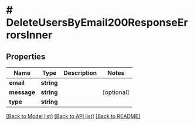 # # DeleteUsersByEmail200ResponseErrorsInner

## Properties

Name | Type | Description | Notes
------------ | ------------- | ------------- | -------------
**email** | **string** |  |
**message** | **string** |  | [optional]
**type** | **string** |  |

[[Back to Model list]](../../README.md#models) [[Back to API list]](../../README.md#endpoints) [[Back to README]](../../README.md)
